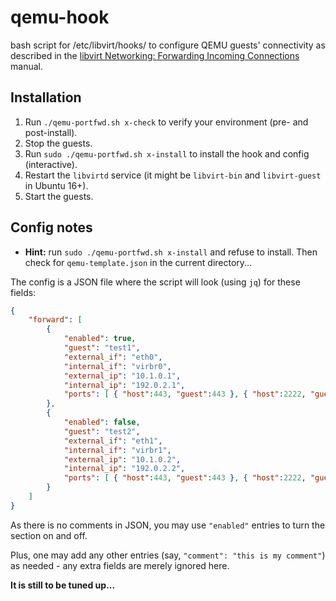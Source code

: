 # qemu-hook

bash script for /etc/libvirt/hooks/ to configure QEMU guests' connectivity
as described in the [libvirt Networking: Forwarding Incoming Connections](http://wiki.libvirt.org/page/Networking#Forwarding_Incoming_Connections) manual.

## Installation

1. Run `./qemu-portfwd.sh x-check` to verify your environment (pre- and post-install).
2. Stop the guests.
3. Run `sudo ./qemu-portfwd.sh x-install` to install the hook and config (interactive).
4. Restart the `libvirtd` service (it might be `libvirt-bin` and `libvirt-guest` in Ubuntu 16+).
5. Start the guests.

## Config notes

- **Hint:** run `sudo ./qemu-portfwd.sh x-install` and refuse to install.
Then check for `qemu-template.json` in the current directory...

The config is a JSON file where the script will look (using `jq`) for these fields:
```json
{
	"forward": [
		{
			"enabled": true,
			"guest": "test1",
			"external_if": "eth0",
			"internal_if": "virbr0",
			"external_ip": "10.1.0.1",
			"internal_ip": "192.0.2.1",
			"ports": [ { "host":443, "guest":443 }, { "host":2222, "guest":22 } ]
		},
		{
			"enabled": false,
			"guest": "test2",
			"external_if": "eth1",
			"internal_if": "virbr1",
			"external_ip": "10.1.0.2",
			"internal_ip": "192.0.2.2",
			"ports": [ { "host":443, "guest":443 }, { "host":2222, "guest":22 } ]
		}
	]
}
```

As there is no comments in JSON, you may use `"enabled"` entries to turn the section on and off.

Plus, one may add any other entries (say, `"comment": "this is my comment"`) as needed - any extra
fields are merely ignored here.

**It is still to be tuned up...**
